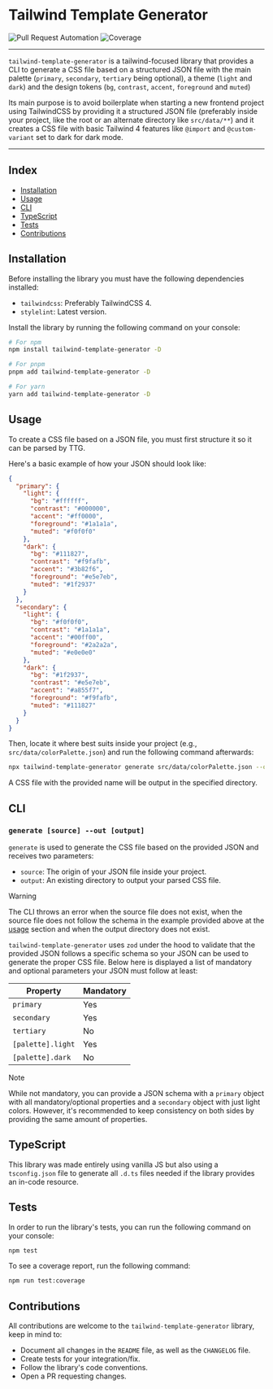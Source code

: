 # Tailwind Template Generator

![Pull Request Automation](https://github.com/RamssCR/tailwind-template-generator/actions/workflows/unit-testing.yaml/badge.svg)
![Coverage](https://img.shields.io/badge/Coverage-100%25-brightgreen)

---

`tailwind-template-generator` is a tailwind-focused library that provides a CLI to generate a CSS file based on a 
structured JSON file with the main palette (`primary`, `secondary`, `tertiary` being optional), a theme (`light` 
and `dark`) and the design tokens (`bg`, `contrast`, `accent`, `foreground` and `muted`)

Its main purpose is to avoid boilerplate when starting a new frontend project using TailwindCSS by providing it
a structured JSON file (preferably inside your project, like the root or an alternate directory like `src/data/**`)
and it creates a CSS file with basic Tailwind 4 features like `@import` and `@custom-variant` set to dark for dark mode.

---

## Index
- [Installation](#installation)
- [Usage](#usage)
- [CLI](#cli)
- [TypeScript](#typescript)
- [Tests](#tests)
- [Contributions](#contributions)

## Installation
Before installing the library you must have the following dependencies installed:
- `tailwindcss`: Preferably TailwindCSS 4.
- `stylelint`: Latest version.

Install the library by running the following command on your console:

```BASH
# For npm
npm install tailwind-template-generator -D
```

```BASH
# For pnpm
pnpm add tailwind-template-generator -D
```

```BASH
# For yarn
yarn add tailwind-template-generator -D
```

## Usage
To create a CSS file based on a JSON file, you must first structure it so it can be parsed by TTG.

Here's a basic example of how your JSON should look like:
```JSON
{
  "primary": {
    "light": {
      "bg": "#ffffff",
      "contrast": "#000000",
      "accent": "#ff0000",
      "foreground": "#1a1a1a",
      "muted": "#f0f0f0"
    },
    "dark": {
      "bg": "#111827",
      "contrast": "#f9fafb",
      "accent": "#3b82f6",
      "foreground": "#e5e7eb",
      "muted": "#1f2937"
    }
  },
  "secondary": {
    "light": {
      "bg": "#f0f0f0",
      "contrast": "#1a1a1a",
      "accent": "#00ff00",
      "foreground": "#2a2a2a",
      "muted": "#e0e0e0"
    },
    "dark": {
      "bg": "#1f2937",
      "contrast": "#e5e7eb",
      "accent": "#a855f7",
      "foreground": "#f9fafb",
      "muted": "#111827"
    }
  }
}
```

Then, locate it where best suits inside your project (e.g., `src/data/colorPalette.json`) and run the following command afterwards:
```BASH
npx tailwind-template-generator generate src/data/colorPalette.json --out src/index.css # or globals.css, for example...
```

A CSS file with the provided name will be output in the specified directory.

## CLI
### `generate [source] --out [output]`
`generate` is used to generate the CSS file based on the provided JSON and receives two parameters:
- `source`: The origin of your JSON file inside your project.
- `output`: An existing directory to output your parsed CSS file.

> [!WARNING]
> The CLI throws an error when the source file does not exist, when the source file does not follow the schema in the example provided above at the [usage](#usage) section and when the output directory does not exist.

`tailwind-template-generator` uses `zod` under the hood to validate that the provided JSON follows a specific schema so your JSON can be used to
generate the proper CSS file. Below here is displayed a list of mandatory and optional parameters your JSON must follow at least:

| Property            | Mandatory      |
|---------------------|----------------|
| `primary`           | Yes            |
| `secondary`         | Yes            |
| `tertiary`          | No             |
| `[palette].light`   | Yes            |
| `[palette].dark`    | No             |

> [!NOTE]
> While not mandatory, you can provide a JSON schema with a `primary` object with all mandatory/optional properties and a `secondary` object with just light colors. However, it's recommended to keep consistency on both sides by providing the same amount of properties.


## TypeScript
This library was made entirely using vanilla JS but also using a `tsconfig.json` file to generate all `.d.ts` files needed if the library 
provides an in-code resource.

## Tests
In order to run the library's tests, you can run the following command on your console:
```BASH
npm test
```

To see a coverage report, run the following command:
```BASH
npm run test:coverage
```

## Contributions
All contributions are welcome to the `tailwind-template-generator` library, keep in mind to:
- Document all changes in the `README` file, as well as the `CHANGELOG` file.
- Create tests for your integration/fix.
- Follow the library's code conventions.
- Open a PR requesting changes.